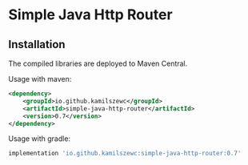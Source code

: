# Simple Java Http Router

## Installation

The compiled libraries are deployed to Maven Central.

Usage with maven:

```xml
<dependency>
    <groupId>io.github.kamilszewc</groupId>
    <artifactId>simple-java-http-router</artifactId>
    <version>0.7</version>
</dependency>
```

Usage with gradle:

```groovy
implementation 'io.github.kamilszewc:simple-java-http-router:0.7'
```



